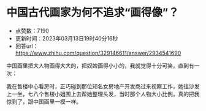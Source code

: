 # 中国古代画家为何不追求“画得像”？
- 点赞数：7190
- 更新时间：2023年03月13日19时40分16秒
- 回答url：https://www.zhihu.com/question/329146611/answer/2934541690
<body>
 <p data-pid="4cR8bFp0">中国画里把大人物画得大大的，把奴婢画得小小的，我就觉得十分可笑，直到有一次：</p>
 <p data-pid="feB0EY7H">我在售楼中心看房时，正巧碰到那位知名女房地产开发商过来视察工作，她往沙发上一坐，七八个售楼小姐围上去帮她整理头发，当时那个人物大小比例，真的把我惊到了，跟中国画里一模一样。</p>
</body>